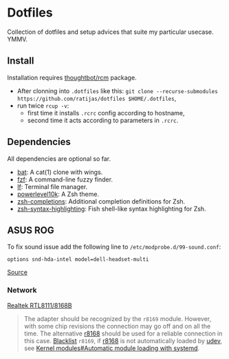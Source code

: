 # Dotfiles

Collection of dotfiles and setup advices that suite my particular usecase. YMMV.

## Install

Installation requires [thoughtbot/rcm](https://github.com/thoughtbot/rcm) package.

 - After clonning into `.dotfiles` like this: `git clone --recurse-submodules https://github.com/ratijas/dotfiles $HOME/.dotfiles`,
 - run twice `rcup -v`:
    * first time it installs `.rcrc` config according to hostname,
    * second time it acts according to parameters in `.rcrc`.

## Dependencies

All dependencies are optional so far.

 - [bat](https://github.com/sharkdp/bat):  A cat(1) clone with wings.
 - [fzf](https://github.com/junegunn/fzf): A command-line fuzzy finder.
 - [lf](https://github.com/gokcehan/lf): Terminal file manager.
 - [powerlevel10k](https://github.com/romkatv/powerlevel10k): A Zsh theme.
 - [zsh-completions](https://github.com/zsh-users/zsh-completions): Additional completion definitions for Zsh.
 - [zsh-syntax-highlighting](https://github.com/zsh-users/zsh-syntax-highlighting): Fish shell-like syntax highlighting for Zsh.

## ASUS ROG

To fix sound issue add the following line to `/etc/modprobe.d/99-sound.conf`:

```
options snd-hda-intel model=dell-headset-multi
```

[Source](https://www.reddit.com/r/linuxhardware/comments/5nei16/linux_on_asus_rog_laptops/)

### Network

[Realtek RTL8111/8168B](https://wiki.archlinux.org/index.php/Network_configuration/Ethernet#Realtek_RTL8111/8168B)

> The adapter should be recognized by the `r8169` module. However, with some chip revisions the connection may go off and on all the time. The alternative [r8168](https://www.archlinux.org/packages/?name=r8168) should be used for a reliable connection in this case. [Blacklist](https://wiki.archlinux.org/index.php/Blacklist) `r8169`, if [r8168](https://www.archlinux.org/packages/?name=r8168) is not automatically loaded by [udev](https://wiki.archlinux.org/index.php/Udev), see [Kernel modules#Automatic module loading with systemd](https://wiki.archlinux.org/index.php/Kernel_modules#Automatic_module_loading_with_systemd).
